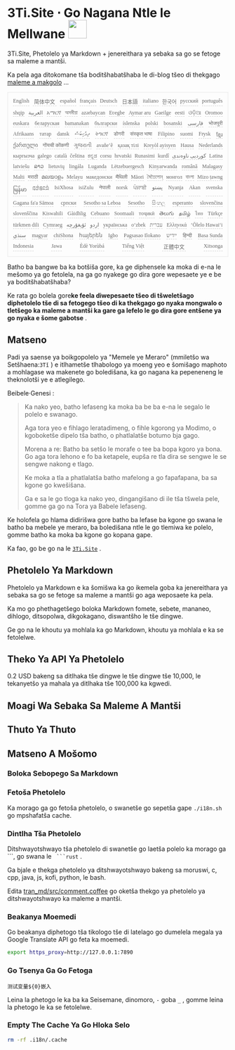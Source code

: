 <h1 style="justify-content:space-between">3Ti.Site ⋅ Go Nagana Ntle le Mellwane <img src="//i-01.eu.org/3Ti/logo.svg" style="user-select:none;margin-top:-1px;width:42px"></h1>

3Ti.Site, Phetolelo ya Markdown + jenereithara ya sebaka sa go se fetoge sa maleme a mantši.

Ka pela aga ditokomane tša boditšhabatšhaba le di-blog tšeo di thekgago [maleme a makgolo](https://github.com/i18n-site/node/blob/main/lang/src/index.js) ...

<pre class="langli" style="display:flex;flex-wrap:wrap;background:transparent;border:1px solid #eee;font-size:12px;box-shadow:0 0 3px inset #eee;padding:12px 5px 4px 12px;justify-content:space-between;"><style>pre.langli i{font-weight:300;font-family:s;margin-right:7px;margin-bottom:8px;font-style:normal;color:#666;border-bottom:1px dashed #ccc;}</style><i>English</i><i> 简体中文 </i><i>español</i><i>français</i><i>Deutsch</i><i> 日本語 </i><i>italiano</i><i>한국어</i><i>русский</i><i>português</i><i>shqip</i><i>‫العربية‬</i><i>አማርኛ</i><i>অসমীয়া</i><i>azərbaycan</i><i>Eʋegbe</i><i>Aymar aru</i><i>Gaeilge</i><i>eesti</i><i>ଓଡ଼ିଆ</i><i>Oromoo</i><i>euskara</i><i>беларуская</i><i>bamanakan</i><i>български</i><i>íslenska</i><i>polski</i><i>bosanski</i><i>‫فارسی‬</i><i>भोजपुरी</i><i>Afrikaans</i><i>татар</i><i>dansk</i><i>‫ދިވެހިބަސް‬</i><i>ትግርኛ</i><i>डोगरी</i><i>संस्कृत भाषा</i><i>Filipino</i><i>suomi</i><i>Frysk</i><i>ខ្មែរ</i><i>ქართული</i><i>गोंयची कोंकणी</i><i>ગુજરાતી</i><i>avañe’ẽ</i><i>қазақ тілі</i><i>Kreyòl ayisyen</i><i>Hausa</i><i>Nederlands</i><i>кыргызча</i><i>galego</i><i>català</i><i>čeština</i><i>ಕನ್ನಡ</i><i>corsu</i><i>hrvatski</i><i>Runasimi</i><i>kurdî</i><i>‫کوردیی ناوەندی‬</i><i>Latina</i><i>latviešu</i><i>ລາວ</i><i>lietuvių</i><i>lingála</i><i>Luganda</i><i>Lëtzebuergesch</i><i>Kinyarwanda</i><i>română</i><i>Malagasy</i><i>Malti</i><i>मराठी</i><i>മലയാളം</i><i>Melayu</i><i>македонски</i><i>मैथिली</i><i>Māori</i><i>মৈতৈলোন্</i><i>монгол</i><i>বাংলা</i><i>Mizo ṭawng</i><i>မြန်မာ</i><i>𞄀𞄄𞄰𞄩𞄍𞄜𞄰</i><i>IsiXhosa</i><i>isiZulu</i><i>नेपाली</i><i>norsk</i><i>ਪੰਜਾਬੀ</i><i>‫پښتو‬</i><i>Nyanja</i><i>Akan</i><i>svenska</i><i>Gagana fa'a Sāmoa</i><i>српски</i><i>Sesotho sa Leboa</i><i>Sesotho</i><i>සිංහල</i><i>esperanto</i><i>slovenčina</i><i>slovenščina</i><i>Kiswahili</i><i>Gàidhlig</i><i>Cebuano</i><i>Soomaali</i><i>тоҷикӣ</i><i>తెలుగు</i><i>தமிழ்</i><i>ไทย</i><i>Türkçe</i><i>türkmen dili</i><i>Cymraeg</i><i>‫ئۇيغۇرچە‬</i><i>‫اردو‬</i><i>українська</i><i>o‘zbek</i><i>‫עברית‬</i><i>Ελληνικά</i><i>ʻŌlelo Hawaiʻi</i><i>‫سنڌي‬</i><i>magyar</i><i>chiShona</i><i>հայերեն</i><i>Igbo</i><i>Pagsasao Ilokano</i><i>‫ייִדיש‬</i><i>हिन्दी</i><i>Basa Sunda</i><i>Indonesia</i><i>Jawa</i><i>Èdè Yorùbá</i><i>Tiếng Việt</i><i> 正體中文 </i><i>Xitsonga</i></pre>

Batho ba bangwe ba ka botšiša gore, ka ge diphensele ka moka di e-na le mešomo ya go fetolela, na ga go nyakege go dira gore wepesaete ye e be ya boditšhabatšhaba?

Ke rata go bolela gore**ke feela diwepesaete tšeo di tšweletšago diphetolelo tše di sa fetogego tšeo di ka thekgago go nyaka mongwalo o tletšego ka maleme a mantši ka gare ga lefelo le go dira gore entšene ya go nyaka e šome gabotse** .

## Matseno

Padi ya saense ya boikgopolelo ya &quot;Memele ye Meraro&quot; (mmiletšo wa Setšhaena:`3Tǐ` ) e itlhametše tlhabologo ya moeng yeo e šomišago maphoto a mohlagase wa makenete go boledišana, ka go nagana ka pepeneneng le theknolotši ye e atlegilego.

Beibele·Genesi :

> Ka nako yeo, batho lefaseng ka moka ba be ba e-na le segalo le polelo e swanago.
>
> Aga tora yeo e fihlago leratadimeng, o fihle kgorong ya Modimo, o kgoboketše dipelo tša batho, o phatlalatše botumo bja gago.
>
> Morena a re: Batho ba setšo le morafe o tee ba bopa kgoro ya bona. Go aga tora lehono e fo ba ketapele, eupša re tla dira se sengwe le se sengwe nakong e tlago.
>
> Ke moka a tla a phatlalatša batho mafelong a go fapafapana, ba sa kgone go kwešišana.
>
> Ga e sa le go tloga ka nako yeo, dingangišano di ile tša tšwela pele, gomme ga go na Tora ya Babele lefaseng.

Ke holofela go hlama didirišwa gore batho ba lefase ba kgone go swana le batho ba mebele ye meraro, ba boledišana ntle le go tlemiwa ke polelo, gomme batho ka moka ba kgone go kopana gape.

Ka fao, go be go na le [`3Ti.Site`](//3Ti.Site) .

## Phetolelo Ya Markdown

Phetolelo ya Markdown e ka šomišwa ka go ikemela goba ka jenereithara ya sebaka sa go se fetoge sa maleme a mantši go aga weposaete ka pela.

Ka mo go phethagetšego boloka Markdown fomete, sebete, mananeo, dihlogo, ditsopolwa, dikgokagano, diswantšho le tše dingwe.

Ge go na le khoutu ya mohlala ka go Markdown, khoutu ya mohlala e ka se fetolelwe.

## Theko Ya API Ya Phetolelo

0.2 USD bakeng sa ditlhaka tše dingwe le tše dingwe tše 10,000, le tekanyetšo ya mahala ya ditlhaka tše 100,000 ka kgwedi.

## Moagi Wa Sebaka Sa Maleme A Mantši

## Thuto Ya Thuto

## Matseno A Mošomo

### Boloka Sebopego Sa Markdown

### Fetoša Phetolelo

Ka morago ga go fetoša phetolelo, o swanetše go sepetša gape `./i18n.sh` go mpshafatša cache.

### Dintlha Tša Phetolelo

Ditshwayotshwayo tša phetolelo di swanetše go laetša polelo ka morago ga \```, go swana le ` ```rust` .

Ga bjale e thekga phetolelo ya ditshwayotshwayo bakeng sa moruswi, c, cpp, java, js, kofi, python, le bash.

Edita [tran_md/src/comment.coffee](https://github.com/i18n-site/node/blob/main/tran_md/src/comment.coffee) go oketša thekgo ya phetolelo ya ditshwayotshwayo ka maleme a mantši.

### Beakanya Moemedi

Go beakanya diphetogo tša tikologo tše di latelago go dumelela megala ya Google Translate API go feta ka moemedi.

```bash
export https_proxy=http://127.0.0.1:7890
```

### Go Tsenya Ga Go Fetoga

```
测试变量${0}嵌入
```

Leina la phetogo le ka ba ka Seisemane, dinomoro, `-` goba `_` , gomme leina la phetogo le ka se fetolelwe.

### Empty The Cache Ya Go Hloka Selo

```bash
rm -rf .i18n/.cache
```
